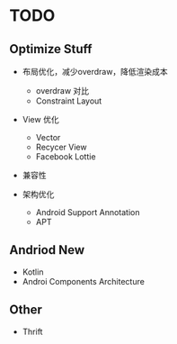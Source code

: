 # TODO

## Optimize Stuff
- 布局优化，减少overdraw，降低渲染成本
  - overdraw 对比
  - Constraint Layout
- View 优化
  - Vector
  - Recycer View
  - Facebook Lottie
- 兼容性
    
- 架构优化
  - Android Support Annotation
  - APT


## Andriod New
- Kotlin
- Androi Components Architecture

## Other
- Thrift
